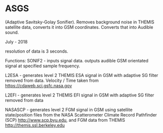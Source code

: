 # ASGS
(Adaptive Savitsky-Golay Sonifier).  Removes background noise in THEMIS satellite data, converts it into GSM coordinates. Converts that into Audible sound.

July - 2018


resolution of data is 3 seconds.

Functions:
SONIF2 - inputs signal data. outputs audible GSM orientated signal at specified sample frequency.

L2ESA - generates level 2 THEMIS ESA signal in GSM with adaptive SG filter removed from data. Velocity / Time taken from https://cdaweb.sci.gsfc.nasa.gov

L2EFI - generates level 2 THEMIS EFI signal in GSM with adaptive SG filter removed from data

NASASCP - generates level 2 FGM signal in GSM using satellite state/position files from the NASA Scatterometer Climate Record Pathfinder (SCP) http://www.scp.byu.edu, and FGM data from THEMIS http://themis.ssl.berkeley.edu
